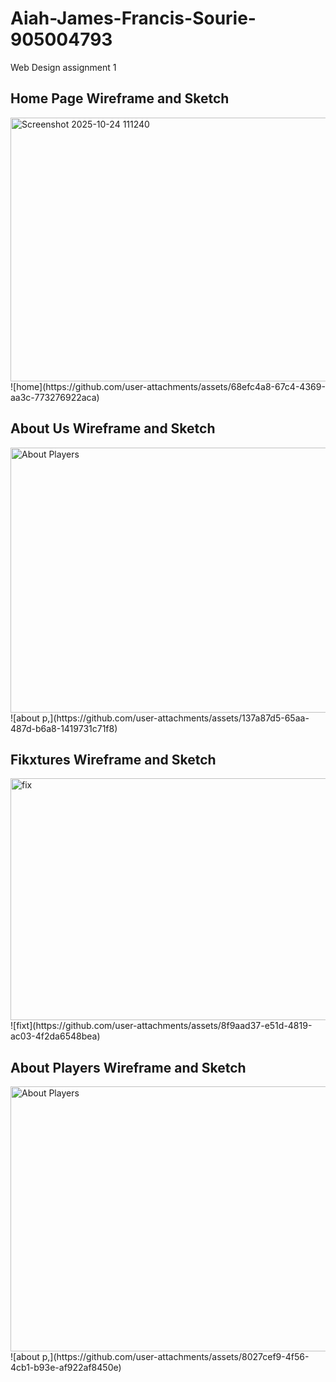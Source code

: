 # Aiah-James-Francis-Sourie-905004793
Web Design assignment 1

## Home Page Wireframe and Sketch
<img width="559" height="422" alt="Screenshot 2025-10-24 111240" src="https://github.com/user-attachments/assets/b84df986-bf80-47f2-af35-acc9def4f052" />
![home](https://github.com/user-attachments/assets/68efc4a8-67c4-4369-aa3c-773276922aca)

## About Us Wireframe and Sketch
<img width="563" height="424" alt="About Players" src="https://github.com/user-attachments/assets/f1e1cbab-7686-4874-9246-ca52dde4f30c" />
![about p,](https://github.com/user-attachments/assets/137a87d5-65aa-487d-b6a8-1419731c71f8)

## Fikxtures Wireframe and Sketch
<img width="511" height="387" alt="fix" src="https://github.com/user-attachments/assets/594ed4f3-f759-4372-9619-ad3fcef13638" />
![fixt](https://github.com/user-attachments/assets/8f9aad37-e51d-4819-ac03-4f2da6548bea)

## About Players Wireframe and Sketch
<img width="563" height="424" alt="About Players" src="https://github.com/user-attachments/assets/503b263b-a986-4e64-998e-ac85fe41b969" />
![about p,](https://github.com/user-attachments/assets/8027cef9-4f56-4cb1-b93e-af922af8450e)
